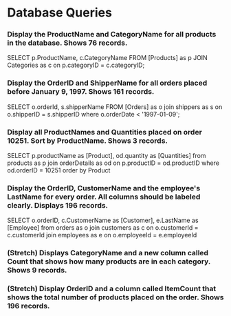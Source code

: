 # Database Queries

### Display the ProductName and CategoryName for all products in the database. Shows 76 records.

SELECT p.ProductName, c.CategoryName FROM [Products] as p
JOIN Categories as c on p.categoryID = c.categoryID;

### Display the OrderID and ShipperName for all orders placed before January 9, 1997. Shows 161 records.

SELECT o.orderId, s.shipperName FROM [Orders] as o
join shippers as s on o.shipperID = s.shipperID
where o.orderDate < '1997-01-09';

### Display all ProductNames and Quantities placed on order 10251. Sort by ProductName. Shows 3 records.

SELECT p.productName as [Product], od.quantity as [Quantities] from products as p
join orderDetails as od on p.productID = od.productID
where od.orderID = 10251
order by Product

### Display the OrderID, CustomerName and the employee's LastName for every order. All columns should be labeled clearly. Displays 196 records.

SELECT o.orderID, c.CustomerName as [Customer], e.LastName as [Employee] from orders as o
join customers as c on o.customerId = c.customerId
join employees as e on o.employeeId = e.employeeId

### (Stretch)  Displays CategoryName and a new column called Count that shows how many products are in each category. Shows 9 records.

### (Stretch) Display OrderID and a  column called ItemCount that shows the total number of products placed on the order. Shows 196 records. 